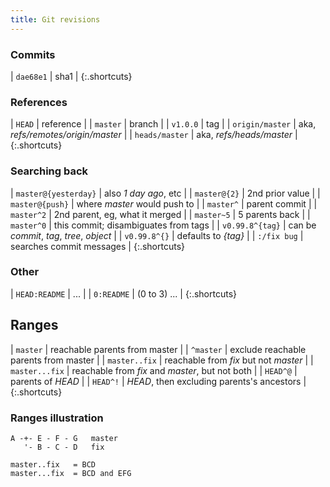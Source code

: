 ```yaml
---
title: Git revisions
---
```


### Commits

| `dae68e1` | sha1 |
{:.shortcuts}

### References

| `HEAD` | reference |
| `master` | branch |
| `v1.0.0` | tag |
| `origin/master` | aka, *refs/remotes/origin/master* |
| `heads/master` | aka, *refs/heads/master* |
{:.shortcuts}

### Searching back

| `master@{yesterday}` | also *1 day ago*, etc |
| `master@{2}` | 2nd prior value |
| `master@{push}` | where *master* would push to |
| `master^` | parent commit |
| `master^2` | 2nd parent, eg, what it merged |
| `master~5` | 5 parents back |
| `master^0` | this commit; disambiguates from tags |
| `v0.99.8^{tag}` | can be *commit*, *tag*, *tree*, *object* |
| `v0.99.8^{}` | defaults to *{tag}* |
| `:/fix bug` | searches commit messages |
{:.shortcuts}

### Other

| `HEAD:README` | ... |
| `0:README` | (0 to 3) ... |
{:.shortcuts}

## Ranges

| `master` | reachable parents from master |
| `^master` | exclude reachable parents from master |
| `master..fix` | reachable from *fix* but not *master* |
| `master...fix` | reachable from *fix* and *master*, but not both |
| `HEAD^@` | parents of *HEAD* |
| `HEAD^!` | *HEAD*, then excluding parents's ancestors |
{:.shortcuts}

### Ranges illustration

```nohighlight
A -+- E - F - G   master
   '- B - C - D   fix

master..fix   = BCD
master...fix  = BCD and EFG
```

